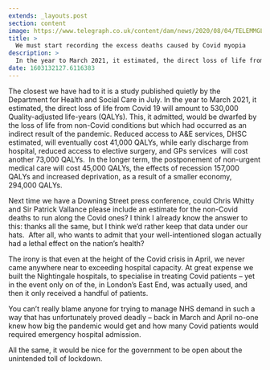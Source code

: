 ```yaml
--- 
extends: _layouts.post 
section: content 
image: https://www.telegraph.co.uk/content/dam/news/2020/08/04/TELEMMGLPICT000236096754_trans_NvBQzQNjv4BqRLU6RByDcehJVbJAoDuCGZ1jt-Q14Op4ntpQY4ROuaA.jpeg?impolicy=logo-overlay 
title: > 
  We must start recording the excess deaths caused by Covid myopia 
description: > 
  In the year to March 2021, it estimated, the direct loss of life from Covid 19 will amount to 530,000 Quality-adjusted life-years (QALYs).Reduced access to A&E services, DHSC estimated, will eventually cost 41,000 QALYs, while early discharge from hospital, reduced access to elective surgery, and GPs services will cost another 73,000 QALYs.The irony is that even at the height of the Covid crisis in April, we never came anywhere near to exceeding hospital capacity.At great expense we built the Nightingale hospitals, to specialise in treating Covid patients – yet in the event only on of the, in London’s East End, was actually used, and then it only received a handful of patients.All the same, it would be nice for the government to be open about the unintended toll of lockdown. 
date: 1603132127.6116383 
--- 
```

<div><p>The closest we have had to it is a study published quietly by the Department for Health and Social Care in July. In the year to March 2021, it estimated, the direct loss of life from Covid 19 will amount to 530,000 Quality-adjusted life-years (QALYs).&#160;This, it admitted, would be dwarfed by the loss of life from non-Covid conditions but which had occurred as an indirect result of the pandemic. Reduced access to A&amp;E services, DHSC estimated, will eventually cost 41,000 QALYs, while early discharge from hospital, reduced access to elective surgery, and GPs services&#160;&#160;will cost another 73,000 QALYs.&#160;&#160;In the longer term, the postponement of non-urgent medical care will cost 45,000 QALYs, the effects of recession 157,000 QALYs and increased deprivation, as a result of a smaller economy, 294,000 QALYs.&#160;&#160;</p>
<p>Next time we have a Downing Street press conference, could Chris Whitty and Sir Patrick Vallance please include an estimate for the non-Covid deaths to run along the Covid ones? I think I already know the answer to this: thanks all the same, but I think we&#8217;d rather keep that data under our hats.&#160;&#160;After all, who wants to admit that your well-intentioned slogan actually had a lethal effect on the nation&#8217;s health?</p>
<p>The irony is that even at the height of the Covid crisis in April, we never came anywhere near to exceeding hospital capacity.&#160;At great expense we built the Nightingale hospitals,&#160;to specialise in treating Covid patients &#8211; yet in the event only on of the, in London&#8217;s East End, was actually used, and then it only received a handful of patients.&#160;&#160;&#160;</p>
<p>You can&#8217;t really blame anyone for trying to manage NHS demand in such a way that has unfortunately proved deadly &#8211; back in March and April no-one knew how big the pandemic would get and how many Covid patients would required emergency hospital admission.&#160;&#160;&#160;</p>
<p>All the same, it would be nice for the government to be open about the unintended toll of lockdown.</p>
</div>